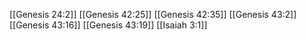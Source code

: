 [[Genesis 24:2]]
[[Genesis 42:25]]
[[Genesis 42:35]]
[[Genesis 43:2]]
[[Genesis 43:16]]
[[Genesis 43:19]]
[[Isaiah 3:1]]
